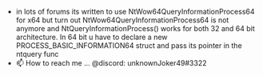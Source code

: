 - in lots of forums its written to use NtWow64QueryInformationProcess64 for x64 but turn out NtWow64QueryInformationProcess64 is not anymore and NtQueryInformationProcess() works for both 32 and 64 bit architecture.
In 64 bit u have to declare a new PROCESS_BASIC_INFORMATION64 struct and pass its pointer in the ntquery func
- 📫 How to reach me ... @discord: unknownJoker49#3322  

<!---
D3AtHAdD3r/D3AtHAdD3r is a ✨ special ✨ repository because its `README.md` (this file) appears on your GitHub profile.
You can click the Preview link to take a look at your changes.
--->
